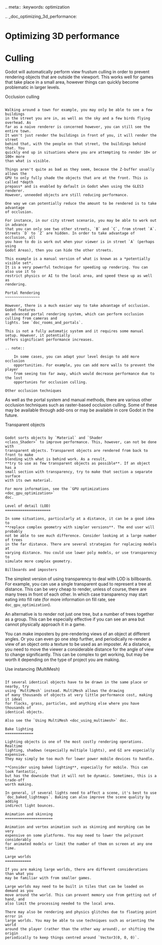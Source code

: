 .. meta::
    :keywords: optimization

.. _doc_optimizing_3d_performance:

Optimizing 3D performance
=========================

Culling
=======

Godot will automatically perform view frustum culling in order to prevent
rendering objects that are outside the viewport. This works well for games that
take place in a small area, however things can quickly become problematic in
larger levels.

Occlusion culling
~~~~~~~~~~~~~~~~~

Walking around a town for example, you may only be able to see a few buildings
in the street you are in, as well as the sky and a few birds flying overhead. As
far as a naive renderer is concerned however, you can still see the entire town.
It won't just render the buildings in front of you, it will render the street
behind that, with the people on that street, the buildings behind that. You
quickly end up in situations where you are attempting to render 10× or 100× more
than what is visible.

Things aren't quite as bad as they seem, because the Z-buffer usually allows the
GPU to only fully shade the objects that are at the front. This is called *depth
prepass* and is enabled by default in Godot when using the GLES3 renderer.
However, unneeded objects are still reducing performance.

One way we can potentially reduce the amount to be rendered is to take advantage
of occlusion.

For instance, in our city street scenario, you may be able to work out in advance
that you can only see two other streets, `B` and `C`, from street `A`.
Streets `D` to `Z` are hidden. In order to take advantage of occlusion, all
you have to do is work out when your viewer is in street `A` (perhaps using
Godot Areas), then you can hide the other streets.

This example is a manual version of what is known as a *potentially visible set*.
It is a very powerful technique for speeding up rendering. You can also use it to
restrict physics or AI to the local area, and speed these up as well as
rendering.

Portal Rendering
~~~~~~~~~~~~~~~~

However, there is a much easier way to take advantage of occlusion. Godot features
an advanced portal rendering system, which can perform occlusion culling from cameras and
lights. See `doc_rooms_and_portals`.

This is not a fully automatic system and it requires some manual setup. However, it potentially
offers significant performance increases.

.. note::

    In some cases, you can adapt your level design to add more occlusion
    opportunities. For example, you can add more walls to prevent the player
    from seeing too far away, which would decrease performance due to the lost
    opportunies for occlusion culling.

Other occlusion techniques
~~~~~~~~~~~~~~~~~~~~~~~~~~

As well as the portal system and manual methods, there are various other occlusion
techniques such as raster-based occlusion culling. Some of these may be available
through add-ons or may be available in core Godot in the future.

Transparent objects
~~~~~~~~~~~~~~~~~~~

Godot sorts objects by `Material` and `Shader
<class_Shader>` to improve performance. This, however, can not be done with
transparent objects. Transparent objects are rendered from back to front to make
blending with what is behind work. As a result,
**try to use as few transparent objects as possible**. If an object has a
small section with transparency, try to make that section a separate surface
with its own material.

For more information, see the `GPU optimizations <doc_gpu_optimization>`
doc.

Level of detail (LOD)
=====================

In some situations, particularly at a distance, it can be a good idea to
**replace complex geometry with simpler versions**. The end user will probably
not be able to see much difference. Consider looking at a large number of trees
in the far distance. There are several strategies for replacing models at
varying distance. You could use lower poly models, or use transparency to
simulate more complex geometry.

Billboards and imposters
~~~~~~~~~~~~~~~~~~~~~~~~

The simplest version of using transparency to deal with LOD is billboards. For
example, you can use a single transparent quad to represent a tree at distance.
This can be very cheap to render, unless of course, there are many trees in
front of each other. In which case transparency may start eating into fill rate
(for more information on fill rate, see `doc_gpu_optimization`).

An alternative is to render not just one tree, but a number of trees together as
a group. This can be especially effective if you can see an area but cannot
physically approach it in a game.

You can make imposters by pre-rendering views of an object at different angles.
Or you can even go one step further, and periodically re-render a view of an
object onto a texture to be used as an imposter. At a distance, you need to move
the viewer a considerable distance for the angle of view to change
significantly. This can be complex to get working, but may be worth it depending
on the type of project you are making.

Use instancing (MultiMesh)
~~~~~~~~~~~~~~~~~~~~~~~~~~

If several identical objects have to be drawn in the same place or nearby, try
using `MultiMesh` instead. MultiMesh allows the drawing
of many thousands of objects at very little performance cost, making it ideal
for flocks, grass, particles, and anything else where you have thousands of
identical objects.

Also see the `Using MultiMesh <doc_using_multimesh>` doc.

Bake lighting
=============

Lighting objects is one of the most costly rendering operations. Realtime
lighting, shadows (especially multiple lights), and GI are especially expensive.
They may simply be too much for lower power mobile devices to handle.

**Consider using baked lighting**, especially for mobile. This can look fantastic,
but has the downside that it will not be dynamic. Sometimes, this is a trade-off
worth making.

In general, if several lights need to affect a scene, it's best to use
`doc_baked_lightmaps`. Baking can also improve the scene quality by adding
indirect light bounces.

Animation and skinning
======================

Animation and vertex animation such as skinning and morphing can be very
expensive on some platforms. You may need to lower the polycount considerably
for animated models or limit the number of them on screen at any one time.

Large worlds
============

If you are making large worlds, there are different considerations than what you
may be familiar with from smaller games.

Large worlds may need to be built in tiles that can be loaded on demand as you
move around the world. This can prevent memory use from getting out of hand, and
also limit the processing needed to the local area.

There may also be rendering and physics glitches due to floating point error in
large worlds. You may be able to use techniques such as orienting the world
around the player (rather than the other way around), or shifting the origin
periodically to keep things centred around `Vector3(0, 0, 0)`.
